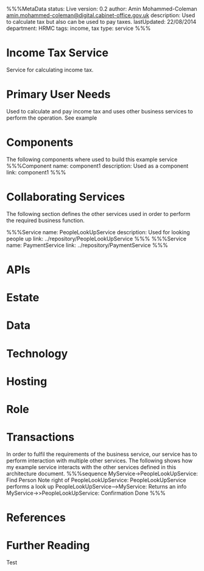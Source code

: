 %%%MetaData
status: Live
version: 0.2
author: Amin Mohammed-Coleman <amin.mohammed-coleman@digital.cabinet-office.gov.uk>
description: Used to calculate tax but also can be used to pay taxes.
lastUpdated: 22/08/2014
department: HRMC
tags: income, tax
type: service
%%%

# Income Tax Service 

Service for calculating income tax.

# Primary User Needs

Used to calculate and pay income tax and uses other business services to perform the operation. See example

# Components

The following components where used to build this example service
%%%Component
name: component1
description: Used as a component
link: component1
%%%        
  

# Collaborating Services

The following section defines the other services used in order to perform the required business function.

%%%Service
name: PeopleLookUpService
description: Used for looking people up
link: ../repository/PeopleLookUpService
%%%
%%%Service
name: PaymentService
link: ../repository/PaymentService
%%%


# APIs

# Estate

# Data

# Technology

# Hosting

# Role

# Transactions

In order to fulfil the requirements of the business service, our service has to perform interaction with multiple other services. The following shows how my example service interacts with the other services defined in this architecture document.
%%%sequence
MyService->PeopleLookUpService: Find Person
Note right of PeopleLookUpService: PeopleLookUpService performs a look up
PeopleLookUpService-->MyService: Returns an info
MyService->>PeopleLookUpService: Confirmation Done
%%%


# References

# Further Reading

Test	

